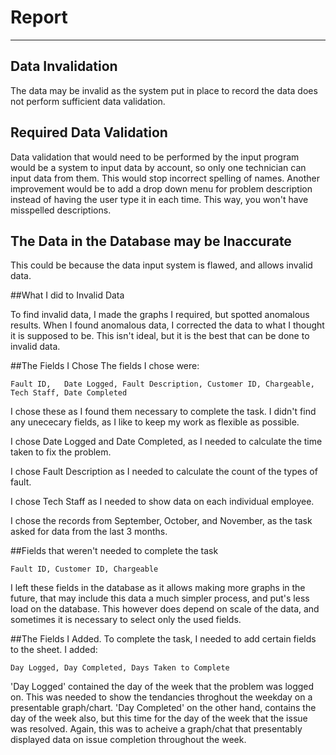 Report
======
------------------
## Data Invalidation

The data may be invalid as the system put in place to record the data does not perform sufficient data validation.

## Required Data Validation

Data validation that would need to be performed by the input program would be a system to input data by account, so only one technician can input data from them. This would stop incorrect spelling of names. Another improvement would be to add a drop down menu for problem description instead of having the user type it in each time. This way, you won't have misspelled descriptions.
 
## The Data in the Database may be Inaccurate

This could be because the data input system is flawed, and allows invalid data.

##What I did to Invalid Data

To find invalid data, I made the graphs I required, but spotted anomalous results. When I found anomalous data, I corrected the data to what I thought it is supposed to be. This isn't ideal, but it is the best that can be done to invalid data.

##The Fields I Chose
The fields I chose were:

```
Fault ID,	Date Logged, Fault Description, Customer ID, Chargeable, Tech Staff, Date Completed
```

I chose these as I found them necessary to complete the task. I didn't find any unececary fields, as I like to keep my work as flexible as possible.

I chose Date Logged and Date Completed, as I needed to calculate the time taken to fix the problem.

I chose Fault Description as I needed to calculate the count of the types of fault.

I chose Tech Staff as I needed to show data on each individual employee.


I chose the records from September, October, and November, as the task asked for data from the last 3 months.

##Fields that weren't needed to complete the task
```
Fault ID, Customer ID, Chargeable
```
I left these fields in the database as it allows making more graphs in the future, that may include this data a much simpler process, and put's less load on the database. This however does depend on scale of the data, and sometimes it is necessary to select only the used fields.

##The Fields I Added.
To complete the task, I needed to add certain fields to the sheet. I added:

```
Day Logged, Day Completed, Days Taken to Complete
```

'Day Logged' contained the day of the week that the problem was logged on. This was needed to show the tendancies throghout the weekday on a presentable graph/chart. 'Day Completed' on the other hand, contains the day of the week also, but this time for the day of the week that the issue was resolved. Again, this was to acheive a graph/chat that presentably displayed data on issue completion throughout the week.
